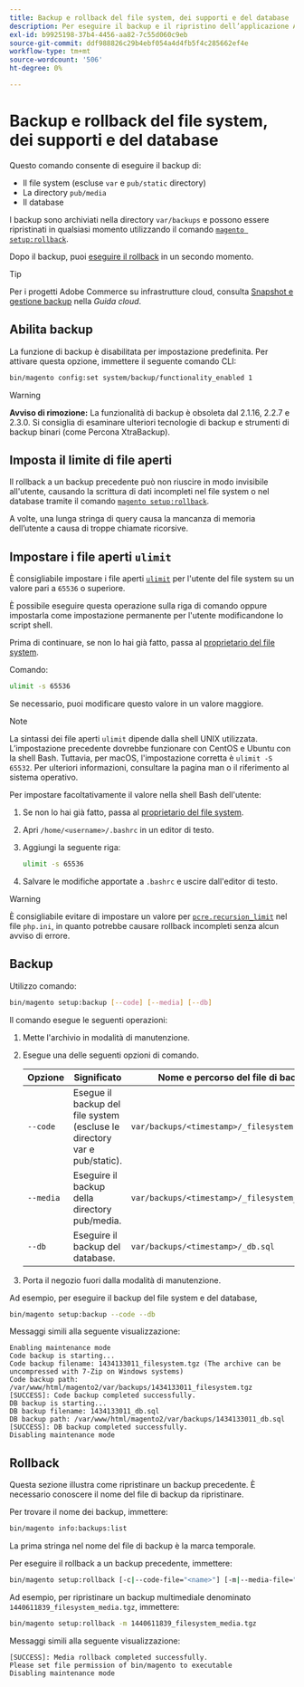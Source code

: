 ```yaml
---
title: Backup e rollback del file system, dei supporti e del database
description: Per eseguire il backup e il ripristino dell’applicazione Adobe Commerce, segui la procedura riportata di seguito.
exl-id: b9925198-37b4-4456-aa82-7c55d060c9eb
source-git-commit: ddf988826c29b4ebf054a4d4fb5f4c285662ef4e
workflow-type: tm+mt
source-wordcount: '506'
ht-degree: 0%

---
```


# Backup e rollback del file system, dei supporti e del database

Questo comando consente di eseguire il backup di:

* Il file system (escluse `var` e `pub/static` directory)
* La directory `pub/media`
* Il database

I backup sono archiviati nella directory `var/backups` e possono essere ripristinati in qualsiasi momento utilizzando il comando [`magento setup:rollback`](uninstall-modules.md#roll-back-the-file-system-database-or-media-files).

Dopo il backup, puoi [eseguire il rollback](#rollback) in un secondo momento.

>[!TIP]
>
>Per i progetti Adobe Commerce su infrastrutture cloud, consulta [Snapshot e gestione backup](https://devdocs.magento.com/cloud/project/project-webint-snap.html) nella _Guida cloud_.

## Abilita backup

La funzione di backup è disabilitata per impostazione predefinita. Per attivare questa opzione, immettere il seguente comando CLI:

```bash
bin/magento config:set system/backup/functionality_enabled 1
```

>[!WARNING]
>
>**Avviso di rimozione:**
>La funzionalità di backup è obsoleta dal 2.1.16, 2.2.7 e 2.3.0. Si consiglia di esaminare ulteriori tecnologie di backup e strumenti di backup binari (come Percona XtraBackup).

## Imposta il limite di file aperti

Il rollback a un backup precedente può non riuscire in modo invisibile all&#39;utente, causando la scrittura di dati incompleti nel file system o nel database tramite il comando [`magento setup:rollback`](uninstall-modules.md#roll-back-the-file-system-database-or-media-files).

A volte, una lunga stringa di query causa la mancanza di memoria dell’utente a causa di troppe chiamate ricorsive.

## Impostare i file aperti `ulimit`

È consigliabile impostare i file aperti [`ulimit`](https://ss64.com/bash/ulimit.html) per l&#39;utente del file system su un valore pari a `65536` o superiore.

È possibile eseguire questa operazione sulla riga di comando oppure impostarla come impostazione permanente per l&#39;utente modificandone lo script shell.

Prima di continuare, se non lo hai già fatto, passa al [proprietario del file system](../prerequisites/file-system/overview.md).

Comando:

```bash
ulimit -s 65536
```

Se necessario, puoi modificare questo valore in un valore maggiore.

>[!NOTE]
>
>La sintassi dei file aperti `ulimit` dipende dalla shell UNIX utilizzata. L’impostazione precedente dovrebbe funzionare con CentOS e Ubuntu con la shell Bash. Tuttavia, per macOS, l&#39;impostazione corretta è `ulimit -S 65532`. Per ulteriori informazioni, consultare la pagina man o il riferimento al sistema operativo.

Per impostare facoltativamente il valore nella shell Bash dell&#39;utente:

1. Se non lo hai già fatto, passa al [proprietario del file system](../prerequisites/file-system/overview.md).
1. Apri `/home/<username>/.bashrc` in un editor di testo.
1. Aggiungi la seguente riga:

   ```bash
   ulimit -s 65536
   ```

1. Salvare le modifiche apportate a `.bashrc` e uscire dall&#39;editor di testo.

>[!WARNING]
>
>È consigliabile evitare di impostare un valore per [`pcre.recursion_limit`](https://www.php.net/manual/en/pcre.configuration.php) nel file `php.ini`, in quanto potrebbe causare rollback incompleti senza alcun avviso di errore.

## Backup

Utilizzo comando:

```bash
bin/magento setup:backup [--code] [--media] [--db]
```

Il comando esegue le seguenti operazioni:

1. Mette l&#39;archivio in modalità di manutenzione.
1. Esegue una delle seguenti opzioni di comando.

   | Opzione | Significato | Nome e percorso del file di backup |
   |--- |--- |--- |
   | `--code` | Esegue il backup del file system (escluse le directory var e pub/static). | `var/backups/<timestamp>/_filesystem.tgz` |
   | `--media` | Eseguire il backup della directory pub/media. | `var/backups/<timestamp>/_filesystem_media.tgz` |
   | `--db` | Eseguire il backup del database. | `var/backups/<timestamp>/_db.sql` |

1. Porta il negozio fuori dalla modalità di manutenzione.

Ad esempio, per eseguire il backup del file system e del database,

```bash
bin/magento setup:backup --code --db
```

Messaggi simili alla seguente visualizzazione:

```terminal
Enabling maintenance mode
Code backup is starting...
Code backup filename: 1434133011_filesystem.tgz (The archive can be uncompressed with 7-Zip on Windows systems)
Code backup path: /var/www/html/magento2/var/backups/1434133011_filesystem.tgz
[SUCCESS]: Code backup completed successfully.
DB backup is starting...
DB backup filename: 1434133011_db.sql
DB backup path: /var/www/html/magento2/var/backups/1434133011_db.sql
[SUCCESS]: DB backup completed successfully.
Disabling maintenance mode
```

## Rollback

Questa sezione illustra come ripristinare un backup precedente. È necessario conoscere il nome del file di backup da ripristinare.

Per trovare il nome dei backup, immettere:

```bash
bin/magento info:backups:list
```

La prima stringa nel nome del file di backup è la marca temporale.

Per eseguire il rollback a un backup precedente, immettere:

```bash
bin/magento setup:rollback [-c|--code-file="<name>"] [-m|--media-file="<name>"] [-d|--db-file="<name>"]
```

Ad esempio, per ripristinare un backup multimediale denominato `1440611839_filesystem_media.tgz`, immettere:

```bash
bin/magento setup:rollback -m 1440611839_filesystem_media.tgz
```

Messaggi simili alla seguente visualizzazione:

```terminal
[SUCCESS]: Media rollback completed successfully.
Please set file permission of bin/magento to executable
Disabling maintenance mode
```
